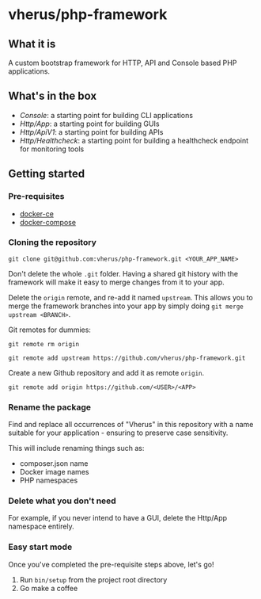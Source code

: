 # vherus/php-framework

## What it is
A custom bootstrap framework for HTTP, API and Console based PHP applications.

## What's in the box

- *Console*: a starting point for building CLI applications
- *Http/App*: a starting point for building GUIs
- *Http/ApiV1*: a starting point for building APIs
- *Http/Healthcheck*: a starting point for building a healthcheck endpoint for monitoring tools

## Getting started

### Pre-requisites
- [docker-ce](https://www.docker.com/community-edition)
- [docker-compose](https://docs.docker.com/compose)

### Cloning the repository
`git clone git@github.com:vherus/php-framework.git <YOUR_APP_NAME>`

Don't delete the whole `.git` folder. Having a shared git history with the framework will make it easy to merge changes from it to your app.

Delete the `origin` remote, and re-add it named `upstream`. This allows you to merge the framework branches into your app by simply doing `git merge upstream <BRANCH>`.

Git remotes for dummies:

`git remote rm origin`

`git remote add upstream https://github.com/vherus/php-framework.git`

Create a new Github repository and add it as remote `origin`.

`git remote add origin https://github.com/<USER>/<APP>`

### Rename the package
Find and replace all occurrences of "Vherus" in this repository with a name suitable for your application - ensuring to preserve case sensitivity.

This will include renaming things such as:

- composer.json name
- Docker image names
- PHP namespaces

### Delete what you don't need
For example, if you never intend to have a GUI, delete the Http/App namespace entirely.

### Easy start mode

Once you've completed the pre-requisite steps above, let's go!

1. Run `bin/setup` from the project root directory
2. Go make a coffee